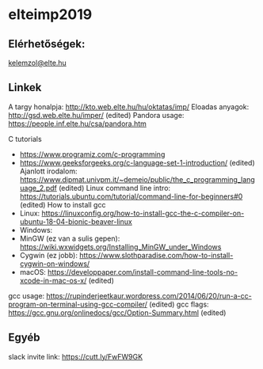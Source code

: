 # elteimp2019

## Elérhetőségek:
kelemzol@elte.hu


## Linkek
A targy honalpja: http://kto.web.elte.hu/hu/oktatas/imp/
Eloadas anyagok: http://gsd.web.elte.hu/imper/ (edited) 
Pandora usage: https://people.inf.elte.hu/csa/pandora.htm

C tutorials
- https://www.programiz.com/c-programming
- https://www.geeksforgeeks.org/c-language-set-1-introduction/ (edited) 
Ajanlott irodalom: https://www.dipmat.univpm.it/~demeio/public/the_c_programming_language_2.pdf (edited) 
Linux command line intro: https://tutorials.ubuntu.com/tutorial/command-line-for-beginners#0 (edited) 
How to install gcc
- Linux: https://linuxconfig.org/how-to-install-gcc-the-c-compiler-on-ubuntu-18-04-bionic-beaver-linux
- Windows:
 - MinGW (ez van a sulis gepen): https://wiki.wxwidgets.org/Installing_MinGW_under_Windows
 - Cygwin (ez jobb): https://www.slothparadise.com/how-to-install-cygwin-on-windows/
 - macOS: https://developpaper.com/install-command-line-tools-no-xcode-in-mac-os-x/ (edited) 

gcc usage: https://rupinderjeetkaur.wordpress.com/2014/06/20/run-a-cc-program-on-terminal-using-gcc-compiler/ (edited) 
gcc flags: https://gcc.gnu.org/onlinedocs/gcc/Option-Summary.html (edited) 

## Egyéb
slack invite link:
https://cutt.ly/FwFW9GK
